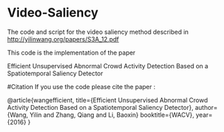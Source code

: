 # Video-Saliency
The code and script for the video saliency method described in http://yilinwang.org/papers/S3A_12.pdf

This code is the implementation of the paper 

Efficient Unsupervised Abnormal Crowd Activity Detection Based on a
Spatiotemporal Saliency Detector

#Citation
If you use the code please cite the paper :

 @article{wangefficient,
        title={Efficient Unsupervised Abnormal Crowd Activity Detection Based on a Spatiotemporal Saliency Detector},
       author={Wang, Yilin and Zhang, Qiang and Li, Baoxin}
      booktitle={WACV},
      year={2016}
 }
